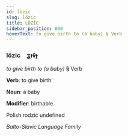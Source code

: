 ```yaml
---
id: lözic
slug: lözic
title: LÖZİC
sidebar_position: 800
hoverText: to give birth to (a baby) § Verb
---
```


### lözic&emsp;<span kind="abugida">ʓıⱴ̄ɟ</span>

*to give birth to (a baby)* **§** Verb

**Verb**: to give birth

**Noun**: a baby

**Modifier**: birthable

Polish rodzić undefined

*Balto-Slavic Language Family*